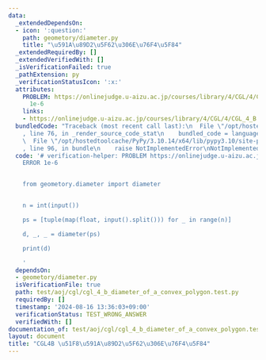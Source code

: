 ```yaml
---
data:
  _extendedDependsOn:
  - icon: ':question:'
    path: geometory/diameter.py
    title: "\u591A\u89D2\u5F62\u306E\u76F4\u5F84"
  _extendedRequiredBy: []
  _extendedVerifiedWith: []
  _isVerificationFailed: true
  _pathExtension: py
  _verificationStatusIcon: ':x:'
  attributes:
    PROBLEM: https://onlinejudge.u-aizu.ac.jp/courses/library/4/CGL/4/CGL_4_B ERROR
      1e-6
    links:
    - https://onlinejudge.u-aizu.ac.jp/courses/library/4/CGL/4/CGL_4_B
  bundledCode: "Traceback (most recent call last):\n  File \"/opt/hostedtoolcache/PyPy/3.10.14/x64/lib/pypy3.10/site-packages/onlinejudge_verify/documentation/build.py\"\
    , line 76, in _render_source_code_stat\n    bundled_code = language.bundle(\n\
    \  File \"/opt/hostedtoolcache/PyPy/3.10.14/x64/lib/pypy3.10/site-packages/onlinejudge_verify/languages/python.py\"\
    , line 96, in bundle\n    raise NotImplementedError\nNotImplementedError\n"
  code: '# verification-helper: PROBLEM https://onlinejudge.u-aizu.ac.jp/courses/library/4/CGL/4/CGL_4_B
    ERROR 1e-6


    from geometory.diameter import diameter


    n = int(input())

    ps = [tuple(map(float, input().split())) for _ in range(n)]

    d, _, _ = diameter(ps)

    print(d)

    '
  dependsOn:
  - geometory/diameter.py
  isVerificationFile: true
  path: test/aoj/cgl/cgl_4_b_diameter_of_a_convex_polygon.test.py
  requiredBy: []
  timestamp: '2024-08-16 13:36:03+09:00'
  verificationStatus: TEST_WRONG_ANSWER
  verifiedWith: []
documentation_of: test/aoj/cgl/cgl_4_b_diameter_of_a_convex_polygon.test.py
layout: document
title: "CGL4B \u51F8\u591A\u89D2\u5F62\u306E\u76F4\u5F84"
---
```


